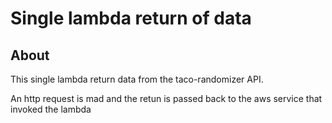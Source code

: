 # Single lambda return of data

## About

This single lambda return data from the taco-randomizer API.

An http request is mad and the retun is passed back to the aws service that invoked the lambda